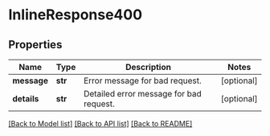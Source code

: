 # InlineResponse400

## Properties
Name | Type | Description | Notes
------------ | ------------- | ------------- | -------------
**message** | **str** | Error message for bad request. | [optional] 
**details** | **str** | Detailed error message for bad request. | [optional] 

[[Back to Model list]](../README.md#documentation-for-models) [[Back to API list]](../README.md#documentation-for-api-endpoints) [[Back to README]](../README.md)

